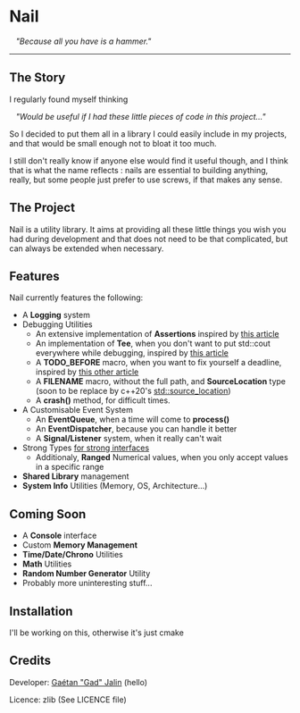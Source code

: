 # Nail

&nbsp;&nbsp; *"Because all you have is a hammer."*

---

## The Story

I regularly found myself thinking

&nbsp;&nbsp; *"Would be useful if I had these little pieces of code in this
project..."*

So I decided to put them all in a library I could easily include in my
projects, and that would be small enough not to bloat it too much.

I still don't really know if anyone else would find it useful though, and I
think that is what the name reflects : nails are essential to building
anything, really, but some people just prefer to use screws, if that makes any
sense.

## The Project

Nail is a utility library. It aims at providing all these little things you
wish you had during development and that does not need to be that complicated, but can always be extended when necessary.

## Features

Nail currently features the following:

 - A **Logging** system
 - Debugging Utilities
	- An extensive implementation of **Assertions** inspired by [this article](https://www.foonathan.net/2016/09/assertions/)
	- An implementation of **Tee**, when you don't want to put std::cout everywhere while debugging, inspired by [this article](https://www.fluentcpp.com/2017/09/29/tee-getting-precious-debug-info-easily/)
	- A **TODO_BEFORE** macro, when you want to fix yourself a deadline, inspired by [this other article](https://www.fluentcpp.com/2019/01/01/todo_before-clean-codebase-2019/)
	- A **__FILENAME__** macro, without the full path, and **SourceLocation** type (soon to be replace by c++20's [std::source_location](https://en.cppreference.com/w/cpp/utility/source_location))
	- A **crash()** method, for difficult times.
 - A Customisable Event System
	- An **EventQueue**, when a time will come to **process()**
	- An **EventDispatcher**, because you can handle it better
	- A **Signal/Listener** system, when it really can't wait
 - Strong Types [for strong interfaces](https://www.fluentcpp.com/2016/12/08/strong-types-for-strong-interfaces/)
    - Additionaly, **Ranged** Numerical values, when you only accept values in a specific range
 - **Shared Library** management
 - **System Info** Utilities (Memory, OS, Architecture...)

## Coming Soon

 - A **Console** interface
 - Custom **Memory Management**
 - **Time/Date/Chrono** Utilities
 - **Math** Utilities
 - **Random Number Generator** Utility
 - Probably more uninteresting stuff...

## Installation

I'll be working on this, otherwise it's just cmake

## Credits

Developer: [Gaétan "Gad" Jalin](https://github.com/AarnoldGad/) (hello)

Licence: zlib (See LICENCE file)


